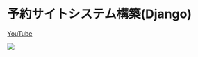 # 予約サイトシステム構築(Django)

[YouTube](https://www.youtube.com/watch?v=Zu-cAgp7Hzw&list=PLoSZs76tLtJi7P0S4MN1tLNPB5TYD1gOt)

[![](https://res.cloudinary.com/dhaciqd0v/image/upload/v1659354209/LINE/Frame_277_gpyyuv.png)](https://www.youtube.com/watch?v=Zu-cAgp7Hzw&list=PLoSZs76tLtJi7P0S4MN1tLNPB5TYD1gOt)

